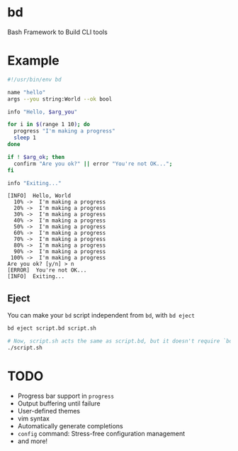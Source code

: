 # bd

Bash Framework to Build CLI tools

# Example

```bash
#!/usr/bin/env bd

name "hello"
args --you string:World --ok bool

info "Hello, $arg_you"

for i in $(range 1 10); do
  progress "I'm making a progress"
  sleep 1
done

if ! $arg_ok; then
  confirm "Are you ok?" || error "You're not OK...";
fi

info "Exiting..."
```

```
[INFO]  Hello, World
  10% ->  I'm making a progress
  20% ->  I'm making a progress
  30% ->  I'm making a progress
  40% ->  I'm making a progress
  50% ->  I'm making a progress
  60% ->  I'm making a progress
  70% ->  I'm making a progress
  80% ->  I'm making a progress
  90% ->  I'm making a progress
 100% ->  I'm making a progress
Are you ok? [y/n] > n
[ERROR]  You're not OK...
[INFO]  Exiting...
```

## Eject

You can make your `bd` script independent from `bd`, with `bd eject`

```bash
bd eject script.bd script.sh

# Now, script.sh acts the same as script.bd, but it doesn't require `bd` binary
./script.sh
```

# TODO

- Progress bar support in `progress`
- Output buffering until failure
- User-defined themes
- vim syntax
- Automatically generate completions
- `config` command: Stress-free configuration management
- and more!
